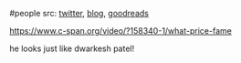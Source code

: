 #people 
src: [twitter](https://twitter.com/tylercowen), [blog](https://marginalrevolution.com), [goodreads](https://www.goodreads.com/author/show/54393.Tyler_Cowen) 

https://www.c-span.org/video/?158340-1/what-price-fame

he looks just like dwarkesh patel!